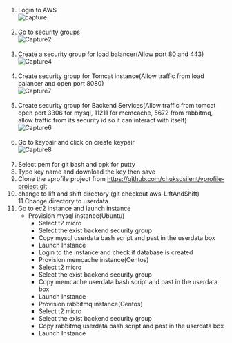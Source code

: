 1. Login to AWS<br />
   ![capture](https://user-images.githubusercontent.com/18073289/215264000-6219481b-72e5-4e99-8579-2e55c03f6348.PNG)<br /><br />
2. Go to security groups<br />
   ![Capture2](https://user-images.githubusercontent.com/18073289/215264011-e02a839b-0f8c-4156-acc7-0b3fa78b0732.PNG)<br /><br />
3. Create a security group for load balancer(Allow port 80 and 443)<br />
   ![Capture4](https://user-images.githubusercontent.com/18073289/215264042-ea328be0-645d-40d6-bded-bbc342115a57.PNG)<br /><br />
4. Create security group for Tomcat instance(Allow traffic from load balancer and open port 8080)<br />
   ![Capture7](https://user-images.githubusercontent.com/18073289/215264083-f761b890-1847-4be5-b06a-764947ac575e.PNG)<br /><br />
5. Create security group for Backend Services(Allow traffic from tomcat open port 3306 for mysql, 11211 for memcache, 5672 from rabbitmq, allow traffic from its security id so it can interact with itself)<br />
   ![Capture6](https://user-images.githubusercontent.com/18073289/215264057-081a7d1d-8bc9-4138-864d-7270c1906148.PNG)<br /><br />
6. Go to keypair and click on create keypair<br />
   ![Capture8](https://user-images.githubusercontent.com/18073289/215264099-1f7e58a9-3c7b-4c7a-901a-661682e74a51.PNG)<br /><br />
7. Select pem for git bash and ppk for putty<br />
8. Type key name and download the key then save<br />
9. Clone the vprofile project from https://github.com/chuksdsilent/vprofile-project.git<br />
10. change to lift and shift directory (git checkout aws-LiftAndShift)<br />
    11 Change directory to userdata<br />
11. Go to ec2 instance and launch instance
    - Provision mysql instance(Ubuntu)
      - Select t2 micro
      - Select the exist backend security group
      - Copy mysql userdata bash script and past in the userdata box
      - Launch Instance<br />
      - Login to the instance and check if database is created
      - Provision memcache instance(Centos)<br />
      - Select t2 micro
      - Select the exist backend security group
      - Copy memcache userdata bash script and past in the userdata box
      - Launch Instance<br />
      - Provision rabbitmq instance(Centos)
      - Select t2 micro
      - Select the exist backend security group
      - Copy rabbitmq userdata bash script and past in the userdata box
      - Launch Instance<br /><br />

